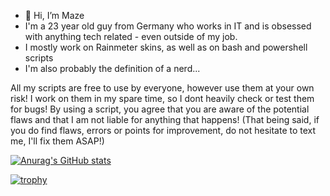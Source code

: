- 👋 Hi, I’m Maze
- I'm a 23 year old guy from Germany who works in IT and is obsessed with anything tech related - even outside of my job.
- I mostly work on Rainmeter skins, as well as on bash and powershell scripts
- I'm also probably the definition of a nerd...

All my scripts are free to use by everyone, however use them at your own risk! I work on them in my spare time, so I dont heavily check or test them for bugs! By using a script, you agree that you are aware of the potential flaws and that I am not liable for anything that happens!
(That being said, if you do find flaws, errors or points for improvement, do not hesitate to text me, I'll fix them ASAP!)

[![Anurag's GitHub stats](https://github-readme-stats.vercel.app/api?username=maze404)](https://github.com/anuraghazra/github-readme-stats)

[![trophy](https://github-profile-trophy.vercel.app/?username=maze404)](https://github.com/ryo-ma/github-profile-trophy)
